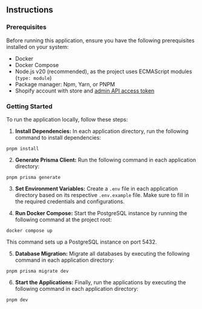## Instructions

### Prerequisites

Before running this application, ensure you have the following prerequisites installed on your system:

- Docker
- Docker Compose
- Node.js v20 (recommended), as the project uses ECMAScript modules (`type: module`)
- Package manager: Npm, Yarn, or PNPM
- Shopify account with store and [admin API access token](https://help.plytix.com/en/getting-api-credentials-from-your-shopify-store)

### Getting Started

To run the application locally, follow these steps:

1. **Install Dependencies:** In each application directory, run the following command to install dependencies:

```
pnpm install
```

2. **Generate Prisma Client:** Run the following command in each application directory:

```
pnpm prisma generate
```

3. **Set Environment Variables:** Create a `.env` file in each application directory based on its respective `.env.example` file. Make sure to fill in the required credentials and configurations.

4. **Run Docker Compose:** Start the PostgreSQL instance by running the following command at the project root:

```
docker compose up
```

This command sets up a PostgreSQL instance on port 5432.

5. **Database Migration:** Migrate all databases by executing the following command in each application directory:

```
pnpm prisma migrate dev
```

6. **Start the Applications:** Finally, run the applications by executing the following command in each application directory:

```
pnpm dev
```
